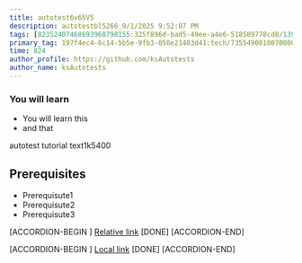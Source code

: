 ```yaml
---
title: autotest6v65V5
description: autotestbl5266_9/1/2025 9:52:07 PM
tags: [82352407468693968798155:325f896d-bad5-49ee-a4e6-518589778cd8/139269250608756787992873,197f4ec4-6c14-5b5e-9fb3-058e21403d41:tech/73554900100700000996,c1a376dd-ebd0-4787-804e-a23fef23ba06:4625ac99-30b5-4df6-a6c5-f840dd406e80/1bf8f1d5-d54a-41e0-b203-d94deae18a3c]
primary_tag: 197f4ec4-6c14-5b5e-9fb3-058e21403d41:tech/73554900100700000996/67838200100800006287
time: 824
author_profile: https://github.com/ksAutotests
author_name: ksAutotests
---
```

### You will learn
- You will learn this
- and that

autotest tutorial text1k5400

## Prerequisites
- Prerequisute1
- Prerequisute2
- Prerequisute3

[ACCORDION-BEGIN [](step)]
[Relative link](autotest_tutorial5xugk1)
[DONE]
[ACCORDION-END]

[ACCORDION-BEGIN [](step)]
[Local link](http://localhost/index.html)
[DONE]
[ACCORDION-END]

